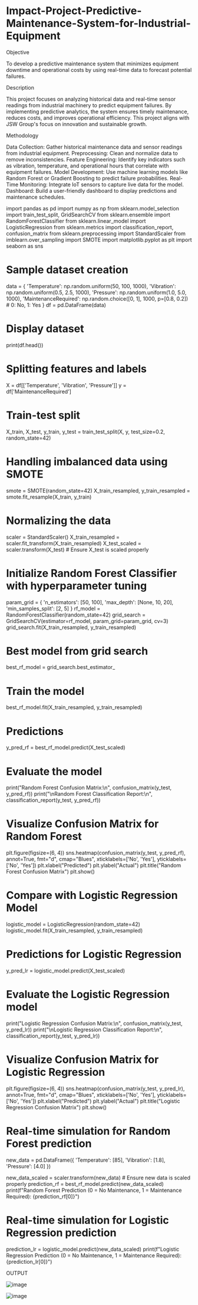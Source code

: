 # Impact-Project-Predictive-Maintenance-System-for-Industrial-Equipment
Objective

To develop a predictive maintenance system that minimizes equipment downtime and operational costs by using real-time data to forecast potential failures.

Description

This project focuses on analyzing historical data and real-time sensor readings from industrial machinery to predict equipment failures. By implementing predictive analytics, the system ensures timely maintenance, reduces costs, and improves operational efficiency. This project aligns with JSW Group's focus on innovation and sustainable growth.

Methodology

Data Collection: Gather historical maintenance data and sensor readings from industrial equipment.
Preprocessing: Clean and normalize data to remove inconsistencies.
Feature Engineering: Identify key indicators such as vibration, temperature, and operational hours that correlate with equipment failures.
Model Development: Use machine learning models like Random Forest or Gradient Boosting to predict failure probabilities.
Real-Time Monitoring: Integrate IoT sensors to capture live data for the model.
Dashboard: Build a user-friendly dashboard to display predictions and maintenance schedules.

import pandas as pd
import numpy as np
from sklearn.model_selection import train_test_split, GridSearchCV
from sklearn.ensemble import RandomForestClassifier
from sklearn.linear_model import LogisticRegression
from sklearn.metrics import classification_report, confusion_matrix
from sklearn.preprocessing import StandardScaler
from imblearn.over_sampling import SMOTE
import matplotlib.pyplot as plt
import seaborn as sns

# Sample dataset creation
data = {
    'Temperature': np.random.uniform(50, 100, 1000),
    'Vibration': np.random.uniform(0.5, 2.5, 1000),
    'Pressure': np.random.uniform(1.0, 5.0, 1000),
    'MaintenanceRequired': np.random.choice([0, 1], 1000, p=[0.8, 0.2])  # 0: No, 1: Yes
}
df = pd.DataFrame(data)

# Display dataset
print(df.head())

# Splitting features and labels
X = df[['Temperature', 'Vibration', 'Pressure']]
y = df['MaintenanceRequired']

# Train-test split
X_train, X_test, y_train, y_test = train_test_split(X, y, test_size=0.2, random_state=42)

# Handling imbalanced data using SMOTE
smote = SMOTE(random_state=42)
X_train_resampled, y_train_resampled = smote.fit_resample(X_train, y_train)

# Normalizing the data
scaler = StandardScaler()
X_train_resampled = scaler.fit_transform(X_train_resampled)
X_test_scaled = scaler.transform(X_test)  # Ensure X_test is scaled properly

# Initialize Random Forest Classifier with hyperparameter tuning
param_grid = {
    'n_estimators': [50, 100],
    'max_depth': [None, 10, 20],
    'min_samples_split': [2, 5]
}
rf_model = RandomForestClassifier(random_state=42)
grid_search = GridSearchCV(estimator=rf_model, param_grid=param_grid, cv=3)
grid_search.fit(X_train_resampled, y_train_resampled)

# Best model from grid search
best_rf_model = grid_search.best_estimator_

# Train the model
best_rf_model.fit(X_train_resampled, y_train_resampled)

# Predictions
y_pred_rf = best_rf_model.predict(X_test_scaled)

# Evaluate the model
print("Random Forest Confusion Matrix:\n", confusion_matrix(y_test, y_pred_rf))
print("\nRandom Forest Classification Report:\n", classification_report(y_test, y_pred_rf))

# Visualize Confusion Matrix for Random Forest
plt.figure(figsize=(6, 4))
sns.heatmap(confusion_matrix(y_test, y_pred_rf), annot=True, fmt="d", cmap="Blues", xticklabels=['No', 'Yes'], yticklabels=['No', 'Yes'])
plt.xlabel("Predicted")
plt.ylabel("Actual")
plt.title("Random Forest Confusion Matrix")
plt.show()

# Compare with Logistic Regression Model
logistic_model = LogisticRegression(random_state=42)
logistic_model.fit(X_train_resampled, y_train_resampled)

# Predictions for Logistic Regression
y_pred_lr = logistic_model.predict(X_test_scaled)

# Evaluate the Logistic Regression model
print("Logistic Regression Confusion Matrix:\n", confusion_matrix(y_test, y_pred_lr))
print("\nLogistic Regression Classification Report:\n", classification_report(y_test, y_pred_lr))

# Visualize Confusion Matrix for Logistic Regression
plt.figure(figsize=(6, 4))
sns.heatmap(confusion_matrix(y_test, y_pred_lr), annot=True, fmt="d", cmap="Blues", xticklabels=['No', 'Yes'], yticklabels=['No', 'Yes'])
plt.xlabel("Predicted")
plt.ylabel("Actual")
plt.title("Logistic Regression Confusion Matrix")
plt.show()

# Real-time simulation for Random Forest prediction
new_data = pd.DataFrame({
    'Temperature': [85],
    'Vibration': [1.8],
    'Pressure': [4.0]
})

new_data_scaled = scaler.transform(new_data)  # Ensure new data is scaled properly
prediction_rf = best_rf_model.predict(new_data_scaled)
print(f"Random Forest Prediction (0 = No Maintenance, 1 = Maintenance Required): {prediction_rf[0]}")

# Real-time simulation for Logistic Regression prediction
prediction_lr = logistic_model.predict(new_data_scaled)
print(f"Logistic Regression Prediction (0 = No Maintenance, 1 = Maintenance Required): {prediction_lr[0]}")

OUTPUT

![image](https://github.com/user-attachments/assets/cd2633bd-2c9f-4f96-b703-023eb004daea)

![image](https://github.com/user-attachments/assets/4a6251dc-e5fd-4d84-8742-798a06cd59c4)





